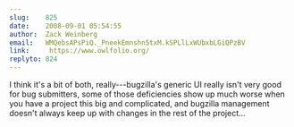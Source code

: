 ```yaml
---
slug:    825
date:    2008-09-01 05:54:55
author:  Zack Weinberg
email:   WMQebsAPsPiQ._PneekEmnshn5txM.kSPLlLxWUbxbLGiQPzBV
link:     https://www.owlfolio.org/
replyto: 824
---
```


I think it's a bit of both, really---bugzilla's generic UI really
isn't very good for bug submitters, some of those deficiencies show up
much worse when you have a project this big and complicated, and
bugzilla management doesn't always keep up with changes in the rest of
the project...
